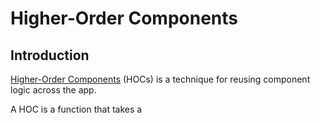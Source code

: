 # Higher-Order Components

## Introduction

[Higher-Order Components][hoc] (HOCs) is a technique for reusing component logic across the app.

A HOC is a function that takes a

[hoc]: https://reactjs.org/docs/higher-order-components.html
